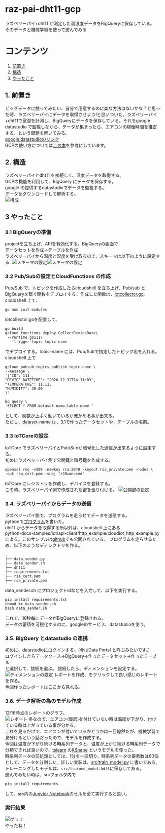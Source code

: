 # raz-pai-dht11-gcp
ラズベリーパイ+dht11 が測定した温湿度データをBigQueryに保存している。  
そのデータと機械学習を使って遊んでみる 
# コンテンツ
1. [前置き](#1-前置き)
2. [構造](#2-構造)
3. [やったこと](#3-やったこと)

## 1. 前置き
ビッグデータに触ってみたい、自分で用意するのに楽な方法はないかな？と思った時、ラズベリーパイにデータを取得させよう!と思いついた。ラズベリーパイ+dht11で室温を計測し、BigQueryにデータを保存している。それをgoogle datastudio で監視しながら、データが集まったら、エアコンの稼働時間を推定する、という問題を解いてみる。  
[google datastudioのリンク](https://datastudio.google.com/reporting/cef87383-cb89-43fc-81f6-eb103631d43d)  
GCPの使い方については[この本](https://misoton.booth.pm/items/1850809)を参考にしています。  

## 2. 構造
ラズベリーパイとdht11 を接続して、温度データを取得する。  
GCPの機能を利用して、BigQuery にデータを保存する。  
google の提供するdatastudioでデータを監視する。  
データをダウンロードして解析する。  
![構成](/img/architecture.png)
## 3 やったこと
### 3.1 BigQueryの準備
projectを立ち上げ、APIを有効化する。BigQueryの画面で  
データセットを作成→テーブルを作成  
ラズベリーパイから温度と湿度を受け取るので、スキーマは以下のように設定する.
![スキーマの設定](/img/スキーマ_txt.jpg)![スキーマの設定](/img/スキーマ.jpg) 
### 3.2 Pub/Subの設定とCloudFunctions の作成
Pub/Sub で、トピックを作成したらcloudshell を立ち上げ、Pub/sub とBigQueryを繋ぐ関数をデプロイする。作成した関数は、[iotcollector.go](iotcollector.go)。  
cloudshell 上で、
~~~
go mod init modules
~~~
iotcollector.goを配置して、
~~~
go build
gcloud functions deploy CollectDeviceData\
 --runtime go111\
  --trigger-topic topic-name 
  ~~~
でデプロイする。topic-name には、Pub/Subで指定したトピック名を入れる。  
cloudshell 上で
~~~
gcloud pubsub topics publish topic-name \
--message \
'{"ID": 111 ,
"DEVICE_DATETIME": "2020-12-31T14:11:03",
"TEMPERATURE": 11.11,
"HUMIDITY": 30.00
}'
~~~
~~~
bq query \
'SELECT * FROM dataset-name.table-name '
~~~
として、関数が上手く動いているか確かめる事が出来る。  
ただし、dataset-name は、[3.1](###31-BigQueryの準備)で作ったデータセットや、テーブルの名前。
### 3.3 IoTCoreの設定
IoTCore でラズベリーパイとPub/Subが暗号化した通信が出来るように設定する。  
初めにラズベリーパイ側で公開鍵と暗号鍵を作成する。
~~~
openssl req -x509 -newkey rsa:2048 -keyout rsa_private.pem -nodes \
-out rsa_cert.pem -subj "/CN=unused"
~~~
IoTCore にレジストリを作成し、デバイスを登録する。  
この時、ラズベリーパイ側で作成された鍵を張り付ける。
![公開鍵の設定](/img/key.jpg) 
### 3.4. ラズベリーパイからデータの送信
ラズベリーパイ側で、プログラムを走らせてデータを送信する。  
pythonで[プログラム](/razpai/data_sender.py)を書いた。  
dht11 からデータを取得する所以外は、cloudshell 上にある  
python-docs-samples/iot/api-client/http_example/cloudiot_http_example.py  
による。このサンプルは[github](https://github.com/GoogleCloudPlatform/python-docs-samples)でも公開されている。
プログラムを走らせるため、以下のようなディレクトリを作る。  
~~~
.
├── data_sender.py
├── data_sender.sh
├── dht11
├── requirements.txt
├── rsa_cert.pem
├── rsa_private.pem
~~~
data_sender.sh にプロジェクトidなどを入力して、以下を実行する。
~~~
pip install requirements.txt
chmod +x data_sender.sh
bash data_sender.sh
~~~
これで、10秒毎にデータがBigQueryに登録される。  
データの蓄積を可視化するのに、googleのサービス、datastudioを使う。

### 3.5. BigQuery とdatastudio の連携
初めに、[datastudio](https://datastudio.google.com/)にログインする。(今はData Portal と呼ぶみたいです。)  
ログインしたらデータソース→BigQuery→作ったデータセット→作ったテーブル  
と選択して、接続を選ぶ。  接続したら、ディメンションを設定する。  
![ディメンションの設定](/img/dimension.jpg) 
レポートを作成、をクリックして良い感じのレポートを作る。  
今回作ったレポートは[ここ](https://datastudio.google.com/reporting/cef87383-cb89-43fc-81f6-eb103631d43d)から見れる。
### 3.6. データ解析の為のモデル作成
12/16時点のレポートのグラフ。  
![レポート](/img/report.jpg) 
冬なので、エアコン(暖房)を付けていない時は温度が下がり、付けている時は上がっている事が分かる。  
これを見るだけで、エアコンが付いているかどうかは一目瞭然だが、機械学習で見分けるという話だったので、モデルを作成する。  
今回は温度が下がり続ける時系列データと、温度が上がり続ける時系列データで分類できれば良いので、[tslearn](https://tslearn.readthedocs.io/en/stable/) の[KShape](https://tslearn.readthedocs.io/en/stable/auto_examples/clustering/plot_kshape.html?highlight=kshape) というモデルを使った。  
時系列データの前処理としては、1分を一区切り、時系列データの要素数は60個として、データを分割した。詳しい実装は、[src/train_model.py](/src/train_model.py) に書いてある。  
トレーニングしたモデルは、`src/trained_model.hdf5`に保存してある。  
遊んでみたい時は、srcフォルダ内で
~~~
pip install requirements
~~~
して、src内の[Jupyter Notebook](/src/draw_graph.ipynb)のセルを全て実行すると良い。  
### 実行結果  
![グラフ](/img/graph.jpg)   
やったね！




